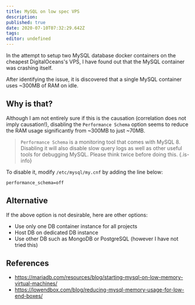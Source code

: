 ```yaml
---
title: MySQL on low spec VPS
description: 
published: true
date: 2020-07-10T07:32:29.642Z
tags: 
editor: undefined
---
```


In the attempt to setup two MySQL database docker containers on the cheapest DigitalOceans's VPS, I have found out that the MySQL container was crashing itself.

After identifying the issue, it is discovered that a single MySQL container uses ~300MB of RAM on idle.

## Why is that?

Although I am not entirely sure if this is the causation (correlation does not imply causation!), disabling the `Performance Schema` option seems to reduce the RAM usage significantly from ~300MB to just ~70MB.

> `Performance Schema` is a monitoring tool that comes with MySQL 8. Disabling it will also disable slow query logs as well as other useful tools for debugging MySQL. Please think twice before doing this.
{.is-info}

To disable it, modify `/etc/mysql/my.cnf` by adding the line below:

```
performance_schema=off
```

## Alternative

If the above option is not desirable, here are other options:

- Use only one DB container instance for all projects
- Host DB on dedicated DB instance
- Use other DB such as MongoDB or PostgreSQL (however I have not tried this)

## References

- https://mariadb.com/resources/blog/starting-mysql-on-low-memory-virtual-machines/
- https://lowendbox.com/blog/reducing-mysql-memory-usage-for-low-end-boxes/